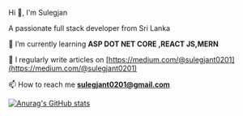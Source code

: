 
Hi 👋, I'm Sulegjan

A passionate full stack developer from Sri Lanka

🌱 I’m currently learning **ASP DOT NET CORE ,REACT JS,MERN**

📝 I regularly write articles on [https://medium.com/@sulegjant0201](https://medium.com/@sulegjant0201)

📫 How to reach me **sulegjant0201@gmail.com**

[![Anurag's GitHub stats](https://github-readme-stats.vercel.app/api?username=SULEGJAN0201)](https://github.com/anuraghazra/github-readme-stats)

